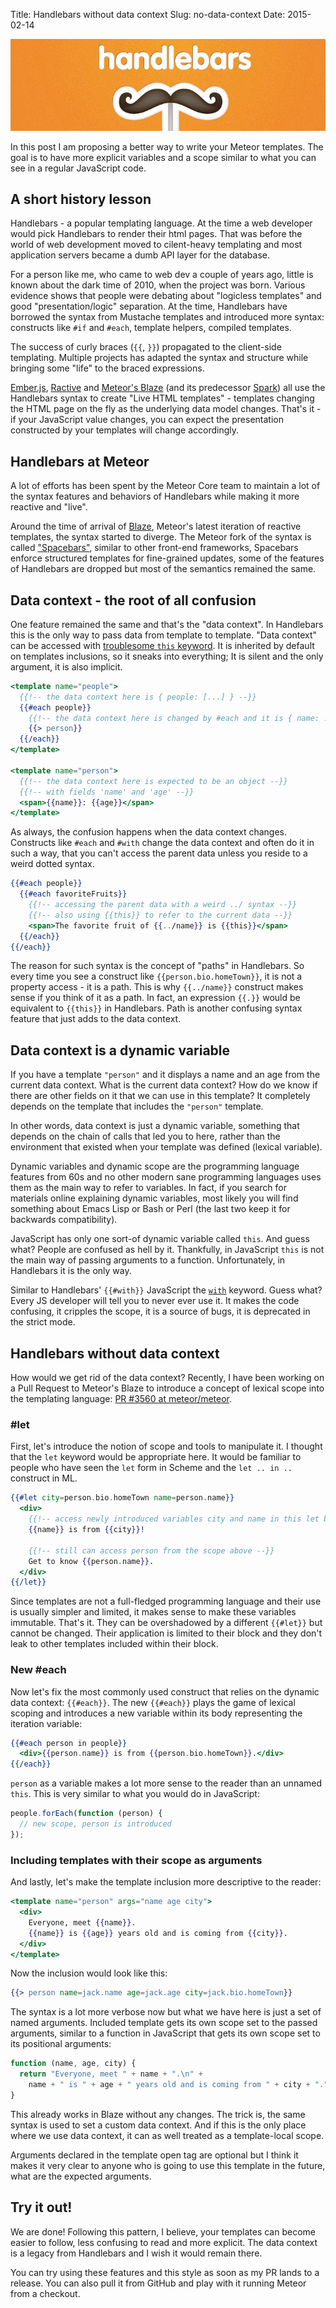 Title: Handlebars without data context
Slug: no-data-context
Date: 2015-02-14

![Handlebars](/images/handlebars.png)

In this post I am proposing a better way to write your Meteor templates. The
goal is to have more explicit variables and a scope similar to what you can see
in a regular JavaScript code.

## A short history lesson

Handlebars - a popular templating language. At the time a web developer would
pick Handlebars to render their html pages. That was before the world of web
development moved to cilent-heavy templating and most application servers became
a dumb API layer for the database.

For a person like me, who came to web dev a couple of years ago, little is known
about the dark time of 2010, when the project was born. Various evidence shows
that people were debating about "logicless templates" and good
"presentation/logic" separation. At the time, Handlebars have borrowed the
syntax from Mustache templates and introduced more syntax: constructs like `#if`
and `#each`, template helpers, compiled templates.

The success of curly braces (`{{`, `}}`) propagated to the client-side
templating. Multiple projects has adapted the syntax and structure while
bringing some "life" to the braced expressions.

[Ember.js][ember], [Ractive][ractive] and [Meteor's Blaze][blaze] (and its
predecessor [Spark][spark]) all use the Handlebars syntax to create "Live HTML
templates" - templates changing the HTML page on the fly as the underlying data
model changes. That's it - if your JavaScript value changes, you can expect the
presentation constructed by your templates will change accordingly.


## Handlebars at Meteor

A lot of efforts has been spent by the Meteor Core team to maintain a lot of the
syntax features and behaviors of Handlebars while making it more reactive and
"live".

Around the time of arrival of [Blaze][blaze], Meteor's latest iteration of
reactive templates, the syntax started to diverge. The Meteor fork of the syntax
is called ["Spacebars"][spacebars], similar to other front-end frameworks,
Spacebars enforce structured templates for fine-grained updates, some of the
features of Handlebars are dropped but most of the semantics remained the same.

## Data context - the root of all confusion

One feature remained the same and that's the "data context". In Handlebars this
is the only way to pass data from template to template. "Data context" can be
accessed with [troublesome `this` keyword][this]. It is inherited by default on
templates inclusions, so it sneaks into everything; It is silent and the only
argument, it is also implicit.

```handlebars
<template name="people">
  {{!-- the data context here is { people: [...] } --}}
  {{#each people}}
    {{!-- the data context here is changed by #each and it is { name: ... } --}}
    {{> person}}
  {{/each}}
</template>

<template name="person">
  {{!-- the data context here is expected to be an object --}}
  {{!-- with fields 'name' and 'age' --}}
  <span>{{name}}: {{age}}</span>
</template>
```

As always, the confusion happens when the data context changes. Constructs like
`#each` and `#with` change the data context and often do it in such a way, that
you can't access the parent data unless you reside to a weird dotted syntax.

```handlebars
{{#each people}}
  {{#each favoriteFruits}}
    {{!-- accessing the parent data with a weird ../ syntax --}}
    {{!-- also using {{this}} to refer to the current data --}}
    <span>The favorite fruit of {{../name}} is {{this}}</span>
  {{/each}}
{{/each}}
```

The reason for such syntax is the concept of "paths" in Handlebars. So every
time you see a construct like `{{person.bio.homeTown}}`, it is not a property
access - it is a path. This is why `{{../name}}` construct makes sense if you
think of it as a path. In fact, an expression `{{.}}` would be equivalent to
`{{this}}` in Handlebars. Path is another confusing syntax feature that just
adds to the data context.


## Data context is a dynamic variable

If you have a template `"person"` and it displays a name and an age from the
current data context. What is the current data context? How do we know if there
are other fields on it that we can use in this template? It completely depends
on the template that includes the `"person"` template.

In other words, data context is just a dynamic variable, something that depends
on the chain of calls that led you to here, rather than the environment that
existed when your template was defined (lexical variable).

Dynamic variables and dynamic scope are the programming language features from
60s and no other modern sane programming languages uses them as the main way to
refer to variables. In fact, if you search for materials online explaining
dynamic variables, most likely you will find something about Emacs Lisp or Bash
or Perl (the last two keep it for backwards compatibility).

JavaScript has only one sort-of dynamic variable called `this`. And guess what?
People are confused as hell by it. Thankfully, in JavaScript `this` is not the
main way of passing arguments to a function. Unfortunately, in Handlebars it is
the only way.

Similar to Handlebars' `{{#with}}` JavaScript the [`with`][with] keyword. Guess
what?  Every JS developer will tell you to never ever use it. It makes the code
confusing, it cripples the scope, it is a source of bugs, it is deprecated in
the strict mode.


## Handlebars without data context

How would we get rid of the data context? Recently, I have been working on a
Pull Request to Meteor's Blaze to introduce a concept of lexical scope into the
templating language: [PR #3560 at
meteor/meteor](https://github.com/meteor/meteor/pull/3560).

### #let

First, let's introduce the notion of scope and tools to manipulate it. I thought
that the `let` keyword would be appropriate here. It would be familiar to people
who have seen the `let` form in Scheme and the `let .. in ..` construct in ML.

```handlebars
{{#let city=person.bio.homeTown name=person.name}}
  <div>
    {{!-- access newly introduced variables city and name in this let block --}}
    {{name}} is from {{city}}!

    {{!-- still can access person from the scope above --}}
    Get to know {{person.name}}.
  </div>
{{/let}}
```

Since templates are not a full-fledged programming language and their use is
usually simpler and limited, it makes sense to make these variables immutable.
That's it. They can be overshadowed by a different `{{#let}}` but cannot be
changed. Their application is limited to their block and they don't leak to
other templates included within their block.

### New #each

Now let's fix the most commonly used construct that relies on the dynamic data
context: `{{#each}}`. The new `{{#each}}` plays the game of lexical scoping and
introduces a new variable within its body representing the iteration variable:

```handlebars
{{#each person in people}}
  <div>{{person.name}} is from {{person.bio.homeTown}}.</div>
{{/each}}
```

`person` as a variable makes a lot more sense to the reader than an unnamed
`this`. This is very similar to what you would do in JavaScript:

```javascript
people.forEach(function (person) {
  // new scope, person is introduced
});
```

### Including templates with their scope as arguments

And lastly, let's make the template inclusion more descriptive to the reader:

```handlebars
<template name="person" args="name age city">
  <div>
    Everyone, meet {{name}}.
    {{name}} is {{age}} years old and is coming from {{city}}.
  </div>
</template>
```

Now the inclusion would look like this:

```handlebars
{{> person name=jack.name age=jack.age city=jack.bio.homeTown}}
```

The syntax is a lot more verbose now but what we have here is just a set of
named arguments. Included template gets its own scope set to the passed
arguments, similar to a function in JavaScript that gets its own scope set to
its positional arguments:

```javascript
function (name, age, city) {
  return "Everyone, meet " + name + ".\n" +
    name + " is " + age + " years old and is coming from " + city + ".";
}
```

This already works in Blaze without any changes. The trick is, the same syntax
is used to set a custom data context. And if this is the only place where we use
data context, it can as well treated as a template-local scope.

Arguments declared in the template open tag are optional but I think it makes it
very clear to anyone who is going to use this template in the future, what are
the expected arguments.


## Try it out!

We are done! Following this pattern, I believe, your templates can become
easier to follow, less confusing to read and more explicit. The data context is
a legacy from Handlebars and I wish it would remain there.

You can try using these features and this style as soon as my PR lands to a
release. You can also pull it from GitHub and play with it running Meteor from a
checkout.

[ember]: http://emberjs.com/guides/templates/handlebars-basics/
[ractive]: http://www.ractivejs.org/
[blaze]: https://www.meteor.com/blaze
[spark]: https://github.com/meteor/meteor/tree/b39033c3c304feed47eb0600cb64ff8730318afe/packages/spark
[spacebars]: https://github.com/meteor/meteor/tree/devel/packages/spacebars
[this]: http://javascriptissexy.com/understand-javascripts-this-with-clarity-and-master-it/
[with]: https://developer.mozilla.org/en-US/docs/Web/JavaScript/Reference/Statements/with


